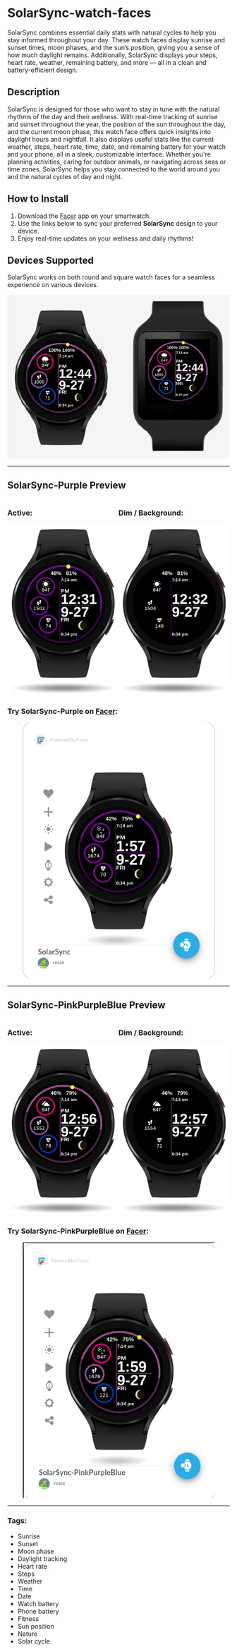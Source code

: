 # SolarSync-watch-faces

SolarSync combines essential daily stats with natural cycles to help you stay informed throughout your day. These watch faces display sunrise and sunset times, moon phases, and the sun’s position, giving you a sense of how much daylight remains. Additionally, SolarSync displays your steps, heart rate, weather, remaining battery, and more — all in a clean and battery-efficient design.


## Description

SolarSync is designed for those who want to stay in tune with the natural rhythms of the day and their wellness. With real-time tracking of sunrise and sunset throughout the year, the position of the sun throughout the day, and the current moon phase, this watch face offers quick insights into daylight hours and nightfall. It also displays useful stats like the current weather, steps, heart rate, time, date, and remaining battery for your watch and your phone, all in a sleek, customizable interface. Whether you're planning activities, caring for outdoor animals, or navigating across seas or time zones, SolarSync helps you stay connected to the world around you and the natural cycles of day and night.


## How to Install

1. Download the [Facer](https://www.facer.io) app on your smartwatch.
2. Use the links below to sync your preferred **SolarSync** design to your device.
3. Enjoy real-time updates on your wellness and daily rhythms!


## Devices Supported

SolarSync works on both round and square watch faces for a seamless experience on various devices.

![Round and Square Watch Face](assets/round-and-square.png)

---

## SolarSync-Purple Preview

<div style="display: flex; justify-content: space-around;">
  <div>
    <h3>Active:</h4>
      <a href="https://www.facer.io/watchface/kyv3b40vy1">
        <img src="assets/purple-active.png" width="300" />
      </a>
  </div>
  <div>
    <h3>Dim / Background:</h4>
      <a href="https://www.facer.io/watchface/kyv3b40vy1">
        <img src="assets/purple-dim.png" width="300" />
      </a>
  </div>
</div>

### Try SolarSync-Purple on [Facer](https://www.facer.io/watchface/kyv3b40vy1):

<p align="center">
  <a href="https://www.facer.io/watchface/kyv3b40vy1">
    <img src="assets/purple-facer.png" alt="Try SolarSync-Purple on Facer" width="435" height="580"/>
  </a>
</p>

---

## SolarSync-PinkPurpleBlue Preview

<div style="display: flex; justify-content: space-around;">
  <div>
    <h3>Active:</h4>
      <a href="https://www.facer.io/watchface/WGaLd8kY6B">
        <img src="assets/pride-active.png" width="300" />
      </a>
  </div>
  <div>
    <h3>Dim / Background:</h4>
      <a href="https://www.facer.io/watchface/WGaLd8kY6B">
        <img src="assets/pride-dim.png" width="300" />
      </a>
  </div>
</div>

### Try SolarSync-PinkPurpleBlue on [Facer](https://www.facer.io/watchface/WGaLd8kY6B):

<p align="center">
  <a href="https://www.facer.io/watchface/WGaLd8kY6B">
    <img src="assets/pride-facer.png" alt="Try SolarSync-PinkPurpleBlue on Facer" width="435" height="580"/>
  </a>
</p>

---

### Tags:

- Sunrise
- Sunset
- Moon phase
- Daylight tracking
- Heart rate
- Steps
- Weather
- Time
- Date
- Watch battery
- Phone battery
- Fitness
- Sun position
- Nature
- Solar cycle
